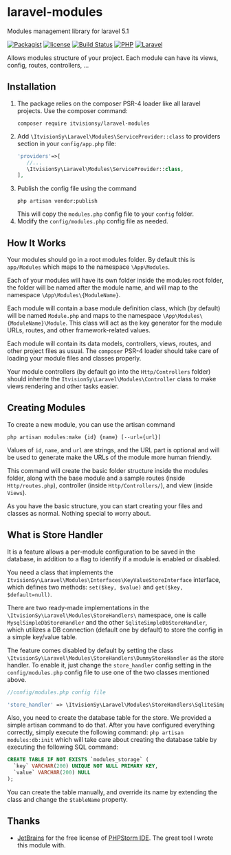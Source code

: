 # laravel-modules
Modules management library for laravel 5.1

[![Packagist](https://img.shields.io/packagist/v/itvisionsy/laravel-modules.svg)]()
[![license](https://img.shields.io/github/license/itvisionsy/laravel-modules.svg)]()
[![Build Status](https://travis-ci.org/itvisionsy/laravel-modules.svg?branch=master)](https://travis-ci.org/itvisionsy/laravel-modules)
[![PHP](https://img.shields.io/badge/PHP-5.6+-4F5B93.svg)]()
[![Laravel](https://img.shields.io/badge/Laravel-5.1-f4645f.svg)]()

Allows modules structure of your project. Each module can have its views, config, routes, controllers, ...

## Installation
 1. The package relies on the composer PSR-4 loader like all laravel projects. Use the composer command:
     ```
    composer require itvisionsy/laravel-modules
    ```
 1. Add `\ItvisionSy\Laravel\Modules\ServiceProvider::class` to providers section in your `config/app.php` file:
     ```php
    'providers'=>[
        //...
        \ItvisionSy\Laravel\Modules\ServiceProvider::class,
    ],
    ```
 1. Publish the config file using the command
    ```
    php artisan vendor:publish
    ```
    This will copy the `modules.php` config file to your `config` folder.
 1. Modify the `config/modules.php` config file as needed.

## How It Works
Your modules should go in a root modules folder. By default this is `app/Modules` which maps to the namespace
`\App\Modules`.

Each of your modules will have its own folder inside the modules root folder, the folder will be named after the module
name, and will map to the namespace `\App\Modules\{ModuleName}`.

Each module will contain a base module definition class, which (by default) will be named `Module.php` and maps to
the namespace `\App\Modules\{ModuleName}\Module`. This class will act as the key generator for the module URLs, routes,
and other framework-related values.

Each module will contain its data models, controllers, views, routes, and other project files as usual. The `composer`
PSR-4 loader should take care of loading your module files and classes properly.

Your module controllers (by default go into the `Http/Controllers` folder) should inherite the
`ItvisionSy\Laravel\Modules\Controller` class to make views rendering and other tasks easier.

## Creating Modules
To create a new module, you can use the artisan command
```
php artisan modules:make {id} {name} [--url={url}]
```
Values of `id`, `name`, and `url` are strings, and the URL part is optional and will be used to generate make the
  URLs of the module more human friendly.

This command will create the basic folder structure inside the modules folder, along with the base module and a sample
routes (inside `Http/routes.php`), controller (inside `Http/Controllers/`), and view (inside `Views`).

As you have the basic structure, you can start creating your files and classes as normal. Nothing special to worry about.

## What is Store Handler
It is a feature allows a per-module configuration to be saved in the database, in addition to a flag to identify if a
module is enabled or disabled.

You need a class that implements the `ItvisionSy\Laravel\Modules\Interfaces\KeyValueStoreInterface` interface, which
defines two methods: `set($key, $value)` and `get($key, $default=null)`.

There are two ready-made implementations in the `\ItvisionSy\Laravel\Modules\StoreHandlers\` namespace, one is calle
`MysqlSimpleDbStoreHandler` and the other `SqliteSimpleDbStoreHandler`, which utilizes a DB connection (default one
by default) to store the config in a simple key/value table.

The feature comes disabled by default by setting the class `\ItvisionSy\Laravel\Modules\StoreHandlers\DummyStoreHandler`
as the store handler. To enable it, just change the `store_handler` config setting in the `config/modules.php` config
file to use one of the two classes mentioned above.
```php
//config/modules.php config file

'store_handler' => \ItvisionSy\Laravel\Modules\StoreHandlers\SqliteSimpleDbStoreHandler::class,

```

Also, you need to create the database table for the store. We provided a simple artisan command to do that. After you
have configured everything correctly, simply execute the following command:
`php artisan modules:db:init`
which will take care about creating the database table by executing the following SQL command:
```sql
CREATE TABLE IF NOT EXISTS `modules_storage` (
  `key` VARCHAR(200) UNIQUE NOT NULL PRIMARY KEY,
  `value` VARCHAR(200) NULL
);
```
You can create the table manually, and override its name by extending the class and change the `$tableName` property.



## Thanks
 - [JetBrains](https://www.jetbrains.com/) for the free license of [PHPStorm IDE](https://www.jetbrains.com/phpstorm/specials/phpstorm/phpstorm.html). The great tool I wrote this module with.